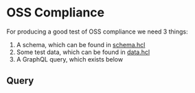 # OSS Compliance

For producing a good test of OSS compliance we need 3 things:

1. A schema, which can be found in [schema.hcl](./schema.hcl)
2. Some test data, which can be found in [data.hcl](./data.hcl)
3. A GraphQL query, which exists below

## Query
